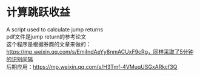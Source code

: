 # 计算跳跃收益
A script used to calculate jump returns  
pdf文件是jump return的参考论文  
这个程序是根据券商的文章来做的：https://mp.weixin.qq.com/s/EmiIndAeYy8nmACUxF9cRg，同样采取了5分钟的识别间隔  
后期应用：https://mp.weixin.qq.com/s/H3Tmf-4VMuqUSGxARkcf3Q  
